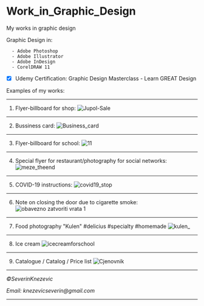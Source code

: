 # Work_in_Graphic_Design
My works in graphic design 



Graphic Design in:

      - Adobe Photoshop 
      - Adobe Illustrator 
      - Adobe InDesign 
      - CorelDRAW 11

- [x] Udemy Certification: Graphic Design Masterclass - Learn GREAT Design 


Examples of my works:
****
1.    Flyer-billboard for shop:
      ![Jupol-Sale](https://user-images.githubusercontent.com/81822988/113870948-aac5e180-97b2-11eb-9f8a-bfb243c40d59.jpg)  
****     
2.    Bussiness card:
     ![Business_card](https://user-images.githubusercontent.com/81822988/114532253-f2ce8380-9c4c-11eb-92ca-b5ee0e954c95.jpg)
****
3.    Flyer-billboard for school: 
      ![11](https://user-images.githubusercontent.com/81822988/113870928-a6012d80-97b2-11eb-8ec3-04cdac841c98.png)
****
4.    Special flyer for restaurant/photography for social networks:
      ![meze_theend](https://user-images.githubusercontent.com/81822988/114288222-dc1e0600-9a6d-11eb-8460-fcf08188254a.jpg)
****
5.    COVID-19 instructions:
      ![covid19_stop](https://user-images.githubusercontent.com/81822988/114436599-d0455780-9bc5-11eb-8e78-4e8256b53b47.jpg)
****     
6.    Note on closing the door due to cigarette smoke:
      ![obavezno zatvoriti vrata 1](https://user-images.githubusercontent.com/81822988/114436642-de937380-9bc5-11eb-8d32-d0682f02e7ae.jpg)
****
7.    Food photography "Kulen" #delicius #specialty #homemade
      ![kulen_](https://user-images.githubusercontent.com/81822988/114527854-ba2cab00-9c48-11eb-8045-e13aa026329d.jpg)
****
8.    Ice cream
      ![icecreamforschool](https://user-images.githubusercontent.com/81822988/116531800-d8003e00-a8df-11eb-9c56-361ffc9c7a69.jpg)
****  
9.    Catalogue / Catalog / Price list
      ![Cjenovnik](https://user-images.githubusercontent.com/81822988/117072857-6259ff00-ad31-11eb-81af-187f9da4db03.jpg)
****  
 
*©SeverinKnezevic*

_Email: knezevicseverin@gmail.com_

****
